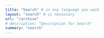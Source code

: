 ```yaml
---
title: "Search" # in any language you want
layout: "search" # is necessary
url: "/archive"
# description: "Description for Search"
summary: "search"
---
```


